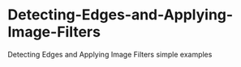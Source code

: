 # Detecting-Edges-and-Applying-Image-Filters
Detecting Edges and Applying Image Filters simple examples

